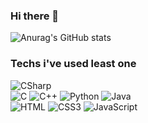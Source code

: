 ### Hi there 👋

![Anurag's GitHub stats](https://github-readme-stats.vercel.app/api?username=Keviness0720&show_icons=true&theme=radical)

### Techs i've used least one<br/>
<img alt="CSharp" src ="https://img.shields.io/badge/Csharp-239120.svg?&style=for-the-badge&logo=C#&logoColor=white"/><br/>
<img alt="C" src="https://img.shields.io/badge/C-A8B9CC.svg?&style=for-the-badge&logo=C&logoColor=white"/> <img alt="C++" src 
="https://img.shields.io/badge/C++-005997.svg?&style=for-the-badge&logo=C%2B%2B&logoColor=white"/> <img alt="Python" src 
="https://img.shields.io/badge/Python-00599C.svg?&style=for-the-badge&logo=Python&logoColor=white"/> <img alt="Java" src 
="https://img.shields.io/badge/JAVA-007396.svg?&style=for-the-badge&logo=Java&logoColor=white"/><br/>
 <img alt="HTML" src ="https://img.shields.io/badge/HTML-E34F26.svg?&style=for-the-badge&logo=HTML&logoColor=white"/> <img alt="CSS3" src 
="https://img.shields.io/badge/CSS3-FF9933.svg?&style=for-the-badge&logo=CSS3&logoColor=white"/> <img alt="JavaScript" src 
="https://img.shields.io/badge/JavaScript-F7DF1E.svg?&style=for-the-badge&logo=JavaScript&logoColor=white"/>


<!--
**keviness0720/keviness0720** is a ✨ _special_ ✨ repository because its `README.md` (this file) appears on your GitHub profile.

Here are some ideas to get you started:

- 🔭 I’m currently working on ...
- 🌱 I’m currently learning ...
- 👯 I’m looking to collaborate on ...
- 🤔 I’m looking for help with ...
- 💬 Ask me about ...
- 📫 How to reach me: ...
- 😄 Pronouns: ...
- ⚡ Fun fact: ...
-->
